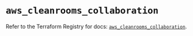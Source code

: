 # `aws_cleanrooms_collaboration`

Refer to the Terraform Registry for docs: [`aws_cleanrooms_collaboration`](https://registry.terraform.io/providers/hashicorp/aws/5.85.0/docs/resources/cleanrooms_collaboration).
